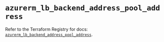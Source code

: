 # `azurerm_lb_backend_address_pool_address`

Refer to the Terraform Registry for docs: [`azurerm_lb_backend_address_pool_address`](https://registry.terraform.io/providers/hashicorp/azurerm/4.21.0/docs/resources/lb_backend_address_pool_address).
